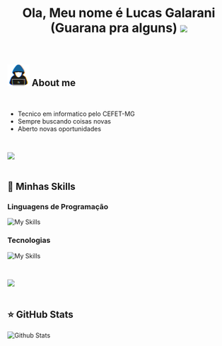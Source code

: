 
<h1 align="center"><b>Ola, Meu nome é Lucas Galarani (Guarana pra alguns) </b><img src="https://media.giphy.com/media/hvRJCLFzcasrR4ia7z/giphy.gif" width="35"></h1>

<br>

## <picture><img src = "https://github.com/0xAbdulKhalid/0xAbdulKhalid/raw/main/assets/mdImages/about_me.gif" width = 50px></picture> **About me**

<br>

- Tecnico em informatico pelo CEFET-MG
- Sempre buscando coisas novas
- Aberto novas oportunidades

<br>

<img src="https://user-images.githubusercontent.com/73097560/115834477-dbab4500-a447-11eb-908a-139a6edaec5c.gif"><br><br>

## 🚀 Minhas Skills
### Linguagens de Programação
![My Skills](https://skillicons.dev/icons?i=js,c,cpp,php)

### Tecnologias
![My Skills](https://skillicons.dev/icons?i=html,css,tailwind)

<br>

<img src="https://user-images.githubusercontent.com/73097560/115834477-dbab4500-a447-11eb-908a-139a6edaec5c.gif"><br><br>

## ⭐ GitHub Stats

<img
        src="https://github-readme-stats.vercel.app/api/top-langs/?username=Guarana0&theme=tokyonight&hide_border=true&include_all_commits=true&count_private=true&layout=donut"
        alt="Github Stats"
      />
